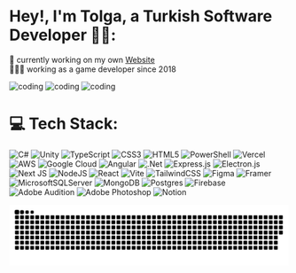 # Hey!, I'm Tolga, a Turkish Software Developer 👋🏼:
🛜 currently working on my own [Website](https://tolgadurman.com)
<br>👨🏼‍💻 working as a game developer since 2018

<div style="">
  <picture>
    <img alt="coding" src="https://media.giphy.com/media/IpeYSEZshTefe/giphy.gif?cid=ecf05e47xs44iwbs9lm40sokhr75wejgmpmbrzx10uiisodv&ep=v1_gifs_search&rid=giphy.gif&ct=g" height="200px" />
  </picture>
  <picture>
    <img alt="coding" src="https://media.giphy.com/media/v1.Y2lkPTc5MGI3NjExMWQ2dmF3N3I4c3dxMTZxdm44OGtpdGUyZXV6dWp0anVrMnl4MDQ5diZlcD12MV9naWZzX3NlYXJjaCZjdD1n/26BGIqWh2R1fi6JDa/giphy.gif" height="200px" />
  </picture>
  <picture>
    <img alt="coding" src="https://media.giphy.com/media/v1.Y2lkPTc5MGI3NjExc2RxamRxdWc2OGc2dWs2MnJzcTR4NnF0ODFka2VsZXNhdjgwOWEweCZlcD12MV9naWZzX3NlYXJjaCZjdD1n/DBW3BniaWrFo4/giphy.gif" height="200px" />
  </picture>
</div>
  


# 💻 Tech Stack:
![C#](https://img.shields.io/badge/c%23-%23239120.svg?style=for-the-badge&logo=csharp&logoColor=white) 
![Unity](https://img.shields.io/badge/Unity-%23000000.svg?style=for-the-badge&logo=unity&logoColor=white) 
![TypeScript](https://img.shields.io/badge/typescript-%23007ACC.svg?style=for-the-badge&logo=typescript&logoColor=white) 
![CSS3](https://img.shields.io/badge/css3-%231572B6.svg?style=for-the-badge&logo=css3&logoColor=white) 
![HTML5](https://img.shields.io/badge/html5-%23E34F26.svg?style=for-the-badge&logo=html5&logoColor=white) 
![PowerShell](https://img.shields.io/badge/PowerShell-%235391FE.svg?style=for-the-badge&logo=powershell&logoColor=white) 
![Vercel](https://img.shields.io/badge/vercel-%23000000.svg?style=for-the-badge&logo=vercel&logoColor=white) 
![AWS](https://img.shields.io/badge/AWS-%23FF9900.svg?style=for-the-badge&logo=amazon-aws&logoColor=white) 
![Google Cloud](https://img.shields.io/badge/GoogleCloud-%234285F4.svg?style=for-the-badge&logo=google-cloud&logoColor=white) 
![Angular](https://img.shields.io/badge/angular-%23DD0031.svg?style=for-the-badge&logo=angular&logoColor=white) 
![.Net](https://img.shields.io/badge/.NET-5C2D91?style=for-the-badge&logo=.net&logoColor=white) 
![Express.js](https://img.shields.io/badge/express.js-%23404d59.svg?style=for-the-badge&logo=express&logoColor=%2361DAFB) 
![Electron.js](https://img.shields.io/badge/Electron-191970?style=for-the-badge&logo=Electron&logoColor=white) 
![Next JS](https://img.shields.io/badge/Next-black?style=for-the-badge&logo=next.js&logoColor=white) 
![NodeJS](https://img.shields.io/badge/node.js-6DA55F?style=for-the-badge&logo=node.js&logoColor=white) 
![React](https://img.shields.io/badge/react-%2320232a.svg?style=for-the-badge&logo=react&logoColor=%2361DAFB) 
![Vite](https://img.shields.io/badge/vite-%23646CFF.svg?style=for-the-badge&logo=vite&logoColor=white) 
![TailwindCSS](https://img.shields.io/badge/tailwindcss-%2338B2AC.svg?style=for-the-badge&logo=tailwind-css&logoColor=white) 
![Figma](https://img.shields.io/badge/figma-%23F24E1E.svg?style=for-the-badge&logo=figma&logoColor=white) 
![Framer](https://img.shields.io/badge/Framer-black?style=for-the-badge&logo=framer&logoColor=blue) 
![MicrosoftSQLServer](https://img.shields.io/badge/Microsoft%20SQL%20Server-CC2927?style=for-the-badge&logo=microsoft%20sql%20server&logoColor=white) 
![MongoDB](https://img.shields.io/badge/MongoDB-%234ea94b.svg?style=for-the-badge&logo=mongodb&logoColor=white) 
![Postgres](https://img.shields.io/badge/postgres-%23316192.svg?style=for-the-badge&logo=postgresql&logoColor=white) 
![Firebase](https://img.shields.io/badge/Firebase-039BE5?style=for-the-badge&logo=Firebase&logoColor=white) 
![Adobe Audition](https://img.shields.io/badge/Adobe%20Audition-9999FF.svg?style=for-the-badge&logo=Adobe%20Audition&logoColor=white) 
![Adobe Photoshop](https://img.shields.io/badge/adobe%20photoshop-%2331A8FF.svg?style=for-the-badge&logo=adobe%20photoshop&logoColor=white) 
![Notion](https://img.shields.io/badge/Notion-%23000000.svg?style=for-the-badge&logo=notion&logoColor=white)

<picture>
  <source media="(prefers-color-scheme: dark)" srcset="https://raw.githubusercontent.com/tolgadurman/tolgadurman/output/github-snake-dark.svg" />
  <source media="(prefers-color-scheme: light)" srcset="https://raw.githubusercontent.com/tolgadurman/tolgadurman/output/github-snake.svg" />
  <img alt="github-snake" src="https://raw.githubusercontent.com/tolgadurman/tolgadurman/output/github-snake.svg" />
</picture>
